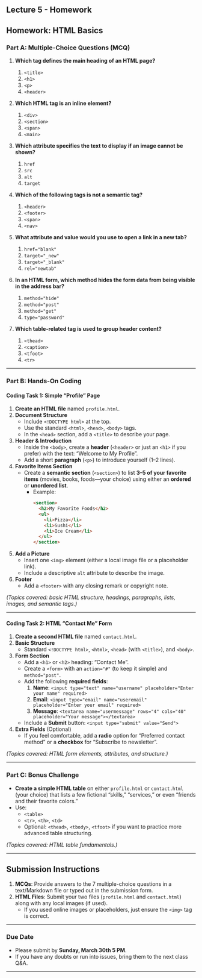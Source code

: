 Lecture 5 - Homework
---

## **Homework: HTML Basics**

### **Part A: Multiple-Choice Questions (MCQ)**

1. **Which tag defines the main heading of an HTML page?**  
   1. `<title>`  
   2. `<h1>`  
   3. `<p>`  
   4. `<header>`

2. **Which HTML tag is an inline element?**  
   1. `<div>`  
   2. `<section>`  
   3. `<span>`  
   4. `<main>`

3. **Which attribute specifies the text to display if an image cannot be shown?**  
   1. `href`  
   2. `src`  
   3. `alt`  
   4. `target`

4. **Which of the following tags is **not** a semantic tag?**  
   1. `<header>`  
   2. `<footer>`  
   3. `<span>`  
   4. `<nav>`

5. **What attribute and value would you use to open a link in a new tab?**  
   1. `href="blank"`  
   2. `target="_new"`  
   3. `target="_blank"`  
   4. `rel="newtab"`

6. **In an HTML form, which method hides the form data from being visible in the address bar?**  
   1. `method="hide"`  
   2. `method="post"`  
   3. `method="get"`  
   4. `type="password"`

7. **Which table-related tag is used to group header content?**  
   1. `<thead>`  
   2. `<caption>`  
   3. `<tfoot>`  
   4. `<tr>`

---

### **Part B: Hands-On Coding**

#### **Coding Task 1: Simple “Profile” Page**

1. **Create an HTML file** named `profile.html`.
2. **Document Structure**  
   - Include `<!DOCTYPE html>` at the top.  
   - Use the standard `<html>`, `<head>`, `<body>` tags.
   - In the `<head>` section, add a `<title>` to describe your page.
3. **Header & Introduction**  
   - Inside the `<body>`, create a **header** (`<header>` or just an `<h1>` if you prefer) with the text: “Welcome to My Profile”.
   - Add a short **paragraph** (`<p>`) to introduce yourself (1–2 lines).
4. **Favorite Items Section**  
   - Create a **semantic section** (`<section>`) to list **3–5 of your favorite items** (movies, books, foods—your choice) using either an **ordered** or **unordered list**. 
     - Example:
       ```html
       <section>
         <h2>My Favorite Foods</h2>
         <ul>
           <li>Pizza</li>
           <li>Sushi</li>
           <li>Ice Cream</li>
         </ul>
       </section>
       ```
5. **Add a Picture**  
   - Insert one `<img>` element (either a local image file or a placeholder link).
   - Include a descriptive `alt` attribute to describe the image.
6. **Footer**  
   - Add a `<footer>` with any closing remark or copyright note.

*(Topics covered: basic HTML structure, headings, paragraphs, lists, images, and semantic tags.)*

---

#### **Coding Task 2: HTML “Contact Me” Form**

1. **Create a second HTML file** named `contact.html`.
2. **Basic Structure**  
   - Standard `<!DOCTYPE html>`, `<html>`, `<head>` (with `<title>`), and `<body>`.
3. **Form Section**  
   - Add a `<h1>` or `<h2>` heading: “Contact Me”.
   - Create a `<form>` with an `action="#"` (to keep it simple) and `method="post"`.
   - Add the following **required fields**:
     1. **Name**: `<input type="text" name="username" placeholder="Enter your name" required>`
     2. **Email**: `<input type="email" name="useremail" placeholder="Enter your email" required>`
     3. **Message**: `<textarea name="usermessage" rows="4" cols="40" placeholder="Your message"></textarea>`
   - Include a **Submit** button: `<input type="submit" value="Send">`
4. **Extra Fields** (Optional)  
   - If you feel comfortable, add a **radio** option for “Preferred contact method” or a **checkbox** for “Subscribe to newsletter”.

*(Topics covered: HTML form elements, attributes, and structure.)*

---

### **Part C: Bonus Challenge**

- **Create a simple HTML table** on either `profile.html` or `contact.html` (your choice) that lists a few fictional “skills,” “services,” or even “friends and their favorite colors.”  
- Use:
  - `<table>`  
  - `<tr>`, `<th>`, `<td>`  
  - Optional: `<thead>`, `<tbody>`, `<tfoot>` if you want to practice more advanced table structuring.

*(Topics covered: HTML table fundamentals.)*

---

## **Submission Instructions**

1. **MCQs**: Provide answers to the 7 multiple-choice questions in a text/Markdown file or typed out in the submission form.
2. **HTML Files**: Submit your two files (`profile.html` and `contact.html`) along with any local images (if used).
   - If you used online images or placeholders, just ensure the `<img>` tag is correct.

---

### **Due Date**
- Please submit by **Sunday, March 30th 5 PM**.  
- If you have any doubts or run into issues, bring them to the next class Q&A.

---